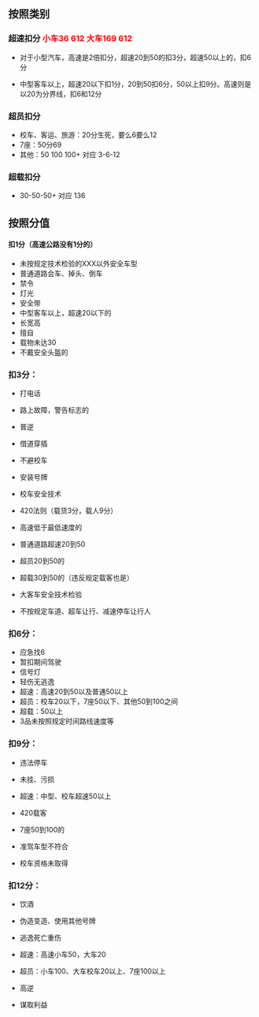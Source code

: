 ## 按照类别

### 超速扣分   <font color = "red">小车36 612 大车169 612</font>

- 对于小型汽车，高速是2倍扣分，超速20到50的扣3分，超速50以上的，扣6分

- 中型客车以上，超速20以下扣1分，20到50扣6分，50以上扣9分。高速则是以20为分界线，扣6和12分

### 超员扣分

- 校车、客运、旅游：20分生死，要么6要么12
- 7座：50分69
- 其他：50 100 100+ 对应 3-6-12

### 超载扣分

- 30-50-50+ 对应 136



## 按照分值

#### 扣1分（高速公路没有1分的）

- 未按规定技术检验的XXX以外安全车型
- 普通道路会车、掉头、倒车
- 禁令
- 灯光
- 安全带
- 中型客车以上，超速20以下的
- 长宽高
- 擅自
- 载物未达30
- 不戴安全头盔的

### 扣3分：

- 打电话

- 路上故障，警告标志的

- 普逆

- 借道穿插

- 不避校车

- 安装号牌

- 校车安全技术

- 420法则（载货3分，载人9分）

- 高速低于最低速度的

- 普通道路超速20到50

- 超员20到50的

- 超载30到50的（违反规定载客也是）

- 大客车安全技术检验

- 不按规定车道、超车让行、减速停车让行人

  

### 扣6分：

- 应急找6
- 暂扣期间驾驶
- 信号灯
- 轻伤无逃逸
- 超速：高速20到50以及普通50以上
- 超员：校车20以下，7座50以下、其他50到100之间
- 超载：50以上
- 3品未按照规定时间路线速度等

### 扣9分：

- 违法停车

- 未挂、污损

- 超速：中型、校车超速50以上

- 420载客

- 7座50到100的

- 准驾车型不符合

- 校车资格未取得

  

### 扣12分：

- 饮酒

- 伪造变造、使用其他号牌

- 逃逸死亡重伤

- 超速：高速小车50，大车20

- 超员：小车100、大车校车20以上、7座100以上

- 高逆

- 谋取利益

  



